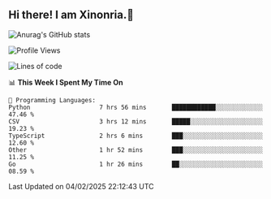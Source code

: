 ## Hi there! I am Xinonria.👋

![Anurag's GitHub stats](https://status-git-main-xinonrias-projects-f26540e3.vercel.app/api?username=xinonria&hide=stars,issues)

<!--START_SECTION:waka-->
![Profile Views](http://img.shields.io/badge/Profile%20Views-0-blue)

![Lines of code](https://img.shields.io/badge/From%20Hello%20World%20I%27ve%20Written-969.8%20thousand%20lines%20of%20code-blue)

📊 **This Week I Spent My Time On** 

```text
💬 Programming Languages: 
Python                   7 hrs 56 mins       ████████████░░░░░░░░░░░░░   47.46 % 
CSV                      3 hrs 12 mins       █████░░░░░░░░░░░░░░░░░░░░   19.23 % 
TypeScript               2 hrs 6 mins        ███░░░░░░░░░░░░░░░░░░░░░░   12.60 % 
Other                    1 hr 52 mins        ███░░░░░░░░░░░░░░░░░░░░░░   11.25 % 
Go                       1 hr 26 mins        ██░░░░░░░░░░░░░░░░░░░░░░░   08.59 % 
```


 Last Updated on 04/02/2025 22:12:43 UTC
<!--END_SECTION:waka-->

<!--
**xinonria/xinonria** is a ✨ _special_ ✨ repository because its `README.md` (this file) appears on your GitHub profile.

Here are some ideas to get you started:

- 🔭 I’m currently working on ...
- 🌱 I’m currently learning ...
- 👯 I’m looking to collaborate on ...
- 🤔 I’m looking for help with ...
- 💬 Ask me about ...
- 📫 How to reach me: ...
- 😄 Pronouns: ...
- ⚡ Fun fact: ...
-->
